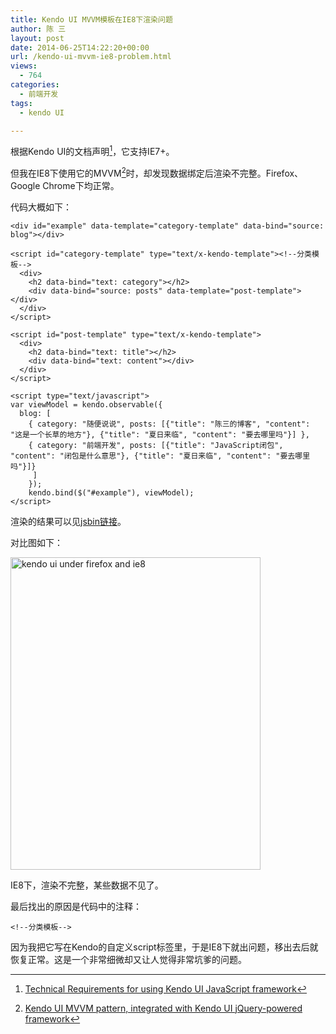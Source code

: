 ```yaml
---
title: Kendo UI MVVM模板在IE8下渲染问题
author: 陈 三
layout: post
date: 2014-06-25T14:22:20+00:00
url: /kendo-ui-mvvm-ie8-problem.html
views:
  - 764
categories:
  - 前端开发
tags:
  - kendo UI

---
```

根据Kendo UI的文档声明[^12995.1]，它支持IE7+。

但我在IE8下使用它的MVVM[^12995.2]时，却发现数据绑定后渲染不完整。Firefox、Google Chrome下均正常。

代码大概如下：

    <div id="example" data-template="category-template" data-bind="source: blog"></div>
    
    <script id="category-template" type="text/x-kendo-template"><!--分类模板-->
      <div>
        <h2 data-bind="text: category"></h2>
        <div data-bind="source: posts" data-template="post-template"></div>
      </div>
    </script>
    
    <script id="post-template" type="text/x-kendo-template">
      <div>
        <h2 data-bind="text: title"></h2>
        <div data-bind="text: content"></div>
      </div>
    </script>
    
    <script type="text/javascript">
    var viewModel = kendo.observable({ 
      blog: [ 
        { category: "随便说说", posts: [{"title": "陈三的博客", "content": "这是一个长草的地方"}, {"title": "夏日来临", "content": "要去哪里吗"}] }, 
        { category: "前端开发", posts: [{"title": "JavaScript闭包", "content": "闭包是什么意思"}, {"title": "夏日来临", "content": "要去哪里吗"}]}
         ]
        });
        kendo.bind($("#example"), viewModel);
    </script>
    
    

渲染的结果可以见[jsbin链接][1]。

对比图如下：

[<img src="http://www.zfanw.com/blog/wp-content/uploads/2014/06/firefox-ie8-kendo-ui.png" alt="kendo ui under firefox and ie8" width="400" height="500" class="alignnone size-full wp-image-13000" srcset="https://www.zfanw.com/blog/wp-content/uploads/2014/06/firefox-ie8-kendo-ui.png 400w, https://www.zfanw.com/blog/wp-content/uploads/2014/06/firefox-ie8-kendo-ui-240x300.png 240w, https://www.zfanw.com/blog/wp-content/uploads/2014/06/firefox-ie8-kendo-ui-80x100.png 80w" sizes="(max-width: 400px) 100vw, 400px" />][2]

IE8下，渲染不完整，某些数据不见了。

最后找出的原因是代码中的注释：

    <!--分类模板-->
    

因为我把它写在Kendo的自定义script标签里，于是IE8下就出问题，移出去后就恢复正常。这是一个非常细微却又让人觉得非常坑爹的问题。

[^12995.1]:    
    [Technical Requirements for using Kendo UI JavaScript framework][3]

[^12995.2]:    
    [Kendo UI MVVM pattern, integrated with Kendo UI jQuery-powered framework][4]

 [1]: http://jsbin.com/qiyiwo/1/
 [2]: http://www.zfanw.com/blog/wp-content/uploads/2014/06/firefox-ie8-kendo-ui.png
 [3]: http://docs.telerik.com/kendo-ui/getting-started/technical-requirements
 [4]: http://docs.telerik.com/kendo-ui/getting-started/framework/mvvm/overview